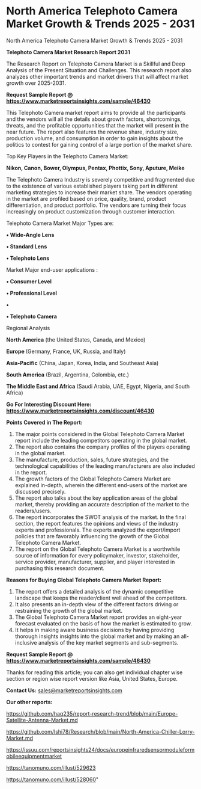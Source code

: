 # North America Telephoto Camera Market Growth & Trends 2025 - 2031
North America Telephoto Camera Market Growth & Trends 2025 - 2031

<strong>Telephoto Camera Market Research Report 2031</strong>

The Research Report on Telephoto Camera Market is a Skillful and Deep Analysis of the Present Situation and Challenges. This research report also analyzes other important trends and market drivers that will affect market growth over 2025-2031.

<strong>Request Sample Report @ <a href=https://www.marketreportsinsights.com/sample/46430>https://www.marketreportsinsights.com/sample/46430</a></strong>

This Telephoto Camera market report aims to provide all the participants and the vendors will all the details about growth factors, shortcomings, threats, and the profitable opportunities that the market will present in the near future. The report also features the revenue share, industry size, production volume, and consumption in order to gain insights about the politics to contest for gaining control of a large portion of the market share.

Top Key Players in the Telephoto Camera Market:

<strong>Nikon, Canon, Bower, Olympus, Pentax, Phottix, Sony, Aputure, Meike</strong>

The Telephoto Camera Industry is severely competitive and fragmented due to the existence of various established players taking part in different marketing strategies to increase their market share. The vendors operating in the market are profiled based on price, quality, brand, product differentiation, and product portfolio. The vendors are turning their focus increasingly on product customization through customer interaction.

Telephoto Camera Market Major Types are:

<strong>•  Wide-Angle Lens

•  Standard Lens

•  Telephoto Lens</strong>

Market Major end-user applications :

<strong>•  Consumer Level

•  Professional Level

•  

•  Telephoto Camera</strong>

Regional Analysis

</u><strong><b>North America</b></strong> (the United States, Canada, and Mexico)

<strong><b>Europe </b></strong>(Germany, France, UK, Russia, and Italy)

<strong><b>Asia-Pacific</b></strong> (China, Japan, Korea, India, and Southeast Asia)

<strong><b>South America</b></strong> (Brazil, Argentina, Colombia, etc.)

<strong><b>The Middle East and Africa</b></strong> (Saudi Arabia, UAE, Egypt, Nigeria, and South Africa)

<strong>Go For Interesting Discount Here: <a href=https://www.marketreportsinsights.com/discount/46430>https://www.marketreportsinsights.com/discount/46430</a></strong>

<strong>Points Covered in The Report:</strong>
<ol>
  <li>The major points considered in the Global Telephoto Camera Market report include the leading competitors operating in the global market.</li>
  <li>The report also contains the company profiles of the players operating in the global market.</li>
  <li>The manufacture, production, sales, future strategies, and the technological capabilities of the leading manufacturers are also included in the report.</li>
  <li>The growth factors of the Global Telephoto Camera Market are explained in-depth, wherein the different end-users of the market are discussed precisely.</li>
  <li>The report also talks about the key application areas of the global market, thereby providing an accurate description of the market to the readers/users.</li>
  <li>The report incorporates the SWOT analysis of the market. In the final section, the report features the opinions and views of the industry experts and professionals. The experts analyzed the export/import policies that are favorably influencing the growth of the Global Telephoto Camera Market.</li>
  <li>The report on the Global Telephoto Camera Market is a worthwhile source of information for every policymaker, investor, stakeholder, service provider, manufacturer, supplier, and player interested in purchasing this research document.</li>
</ol>
<strong>Reasons for Buying Global Telephoto Camera Market Report:</strong>

<ol>
  <li>The report offers a detailed analysis of the dynamic competitive landscape that keeps the reader/client well ahead of the competitors.</li>
  <li>It also presents an in-depth view of the different factors driving or restraining the growth of the global market.</li>
  <li>The Global Telephoto Camera Market report provides an eight-year forecast evaluated on the basis of how the market is estimated to grow.</li>
  <li>It helps in making aware business decisions by having providing thorough insights insights into the global market and by making an all-inclusive analysis of the key market segments and sub-segments.</li>
</ol>
<strong>Request Sample Report @ <a href=https://www.marketreportsinsights.com/sample/46430>https://www.marketreportsinsights.com/sample/46430</a></strong>


Thanks for reading this article; you can also get individual chapter wise section or region wise report version like Asia, United States, Europe.

<strong>Contact Us:</strong>
sales@marketreportsinsights.com

<strong>Our other reports:</strong>

<a href=https://github.com/haq235/report-research-trend/blob/main/Europe-Satellite-Antenna-Market.md>https://github.com/haq235/report-research-trend/blob/main/Europe-Satellite-Antenna-Market.md</a>

<a href=https://github.com/Ishi78/Research/blob/main/North-America-Chiller-Lorry-Market.md>https://github.com/Ishi78/Research/blob/main/North-America-Chiller-Lorry-Market.md</a>

<a href=https://issuu.com/reportsinsights24/docs/europeinfraredsensormoduleformobileequipmentmarket>https://issuu.com/reportsinsights24/docs/europeinfraredsensormoduleformobileequipmentmarket</a>

<a href=https://tanomuno.com/illust/529623>https://tanomuno.com/illust/529623</a>

<a href=https://tanomuno.com/illust/528060>https://tanomuno.com/illust/528060</a>"
